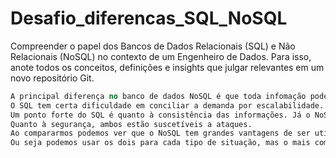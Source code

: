 # Desafio_diferencas_SQL_NoSQL
Compreender o papel dos Bancos de Dados Relacionais (SQL) e Não Relacionais (NoSQL) no contexto de um Engenheiro de Dados. Para isso, anote todos os conceitos, definições e insights que julgar relevantes em um novo repositório Git.



```sql
A principal diferença no banco de dados NoSQL é que toda infomação pode ser agrupada e mantida no mesmo registro. Enquanto no SQL é necessário ter o relacionamento entre várias tabelas para ter a informação.informação esta disposta no modelo entidade e relacionamento.
O SQL tem certa dificuldade em conciliar a demanda por escalabilidade. Quanto a escalabilidade do NoSQL, deve se levar em consideração a modelagem do sistema. Do que adianta termos um sistema super simples e querermos utilizar o NoSQL apenas pela escalabilidade? Todo o ganho de performance seria perdido quando rodássemos a aplicação.
Um ponto forte do SQL é quanto à consistência das informações. Já o NoSQL garante o último valor atualizado, isso se nenhuma atualização for realizada até o momento da consulta.
Quanto à segurança, ambos estão suscetíveis a ataques.
Ao compararmos podemos ver que o NoSQL tem grandes vantagens de ser utilizado, por ter uma necessidade maior de armazenamento e desempenho, oferecendo uma alternativa a mais de um banco de dados já que ele é mais flexível no suporte de dados.
Ou seja podemos usar os dois para cada tipo de situação, mas o mais comum em soluções escalares de sucesso é a utilização de uma arquitetura híbrida, aproveitando o melhor dois dois modelos.
```
